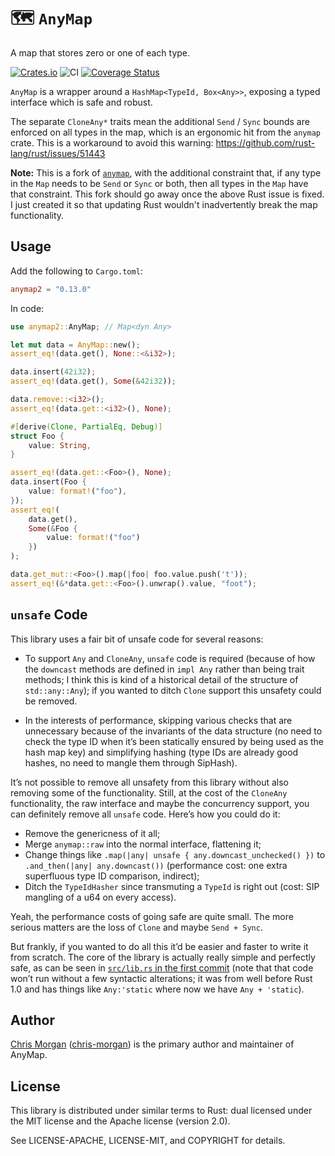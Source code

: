 # 🗺️ `AnyMap`

A map that stores zero or one of each type.

[![Crates.io](https://img.shields.io/crates/v/anymap2.svg)](https://crates.io/crates/anymap2)
![CI](https://github.com/azriel91/anymap2/workflows/CI/badge.svg)
[![Coverage Status](https://codecov.io/gh/azriel91/anymap2/branch/main/graph/badge.svg)](https://codecov.io/gh/azriel91/anymap2)

`AnyMap` is a wrapper around a `HashMap<TypeId, Box<Any>>`, exposing a typed interface which is safe and robust.

The separate `CloneAny*` traits mean the additional `Send` / `Sync` bounds are enforced on all types in the map, which is an ergonomic hit from the `anymap` crate. This is a workaround to avoid this warning: https://github.com/rust-lang/rust/issues/51443

**Note:** This is a fork of [`anymap`](https://github.com/chris-morgan/anymap), with the additional constraint that, if any type in the `Map` needs to be `Send` or `Sync` or both, then all types in the `Map` have that constraint. This fork should go away once the above Rust issue is fixed. I just created it so that updating Rust wouldn't inadvertently break the map functionality.

## Usage

Add the following to `Cargo.toml`:

```toml
anymap2 = "0.13.0"
```

In code:

```rust
use anymap2::AnyMap; // Map<dyn Any>

let mut data = AnyMap::new();
assert_eq!(data.get(), None::<&i32>);

data.insert(42i32);
assert_eq!(data.get(), Some(&42i32));

data.remove::<i32>();
assert_eq!(data.get::<i32>(), None);

#[derive(Clone, PartialEq, Debug)]
struct Foo {
    value: String,
}

assert_eq!(data.get::<Foo>(), None);
data.insert(Foo {
    value: format!("foo"),
});
assert_eq!(
    data.get(),
    Some(&Foo {
        value: format!("foo")
    })
);

data.get_mut::<Foo>().map(|foo| foo.value.push('t'));
assert_eq!(&*data.get::<Foo>().unwrap().value, "foot");
```

## `unsafe` Code

This library uses a fair bit of unsafe code for several reasons:

- To support `Any` and `CloneAny`, `unsafe` code is required (because of how the `downcast` methods are defined in `impl Any` rather than being trait methods; I think this is kind of a historical detail of the structure of `std::any::Any`); if you wanted to ditch `Clone` support this unsafety could be removed.

- In the interests of performance, skipping various checks that are unnecessary because of the invariants of the data structure (no need to check the type ID when it’s been statically ensured by being used as the hash map key) and simplifying hashing (type IDs are already good hashes, no need to mangle them through SipHash).

It’s not possible to remove all unsafety from this library without also removing some of the functionality. Still, at the cost of the `CloneAny` functionality, the raw interface and maybe the concurrency support, you can definitely remove all `unsafe` code. Here’s how you could do it:

- Remove the genericness of it all;
- Merge `anymap::raw` into the normal interface, flattening it;
- Change things like `.map(|any| unsafe { any.downcast_unchecked() })` to `.and_then(|any| any.downcast())` (performance cost: one extra superfluous type ID comparison, indirect);
- Ditch the `TypeIdHasher` since transmuting a `TypeId` is right out (cost: SIP mangling of a u64 on every access).

Yeah, the performance costs of going safe are quite small. The more serious matters are the loss of `Clone` and maybe `Send + Sync`.

But frankly, if you wanted to do all this it’d be easier and faster to write it from scratch. The core of the library is actually really simple and perfectly safe, as can be seen in [`src/lib.rs` in the first commit](https://github.com/chris-morgan/anymap/tree/a294948f57dee47bb284d6a3ae1b8f61a902a03c/src/lib.rs) (note that that code won’t run without a few syntactic alterations; it was from well before Rust 1.0 and has things like `Any:'static` where now we have `Any + 'static`).


## Author

[Chris Morgan](http://chrismorgan.info/) ([chris-morgan](https://github.com/chris-morgan)) is the primary author and maintainer of AnyMap.


## License

This library is distributed under similar terms to Rust: dual licensed under the MIT license and the Apache license (version 2.0).

See LICENSE-APACHE, LICENSE-MIT, and COPYRIGHT for details.
